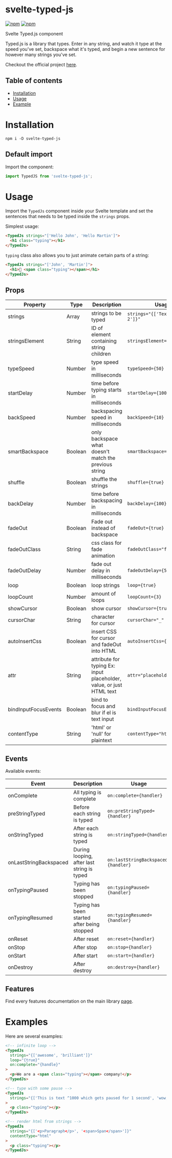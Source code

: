 # svelte-typed-js

[![npm](https://img.shields.io/npm/v/@loscrackitos/svelte-typed-js.svg)](https://www.npmjs.com/package/@loscrackitos/svelte-typed-js)
[![npm](https://img.shields.io/npm/dm/@loscrackitos/svelte-typed-js.svg)](https://www.npmjs.com/package/@loscrackitos/svelte-typed-js)

Svelte Typed.js component

Typed.js is a library that types. Enter in any string, and watch it type at the speed you've set, backspace what it's typed, and begin a new sentence for however many strings you've set.

Checkout the official project [here](https://github.com/mattboldt/typed.js/).

## Table of contents

- [Installation](#installation)
- [Usage](#usage)
- [Example](#examples)

# Installation

```
npm i -D svelte-typed-js
```

## Default import

Import the component:

```javascript
import TypedJS from 'svelte-typed-js';
```

# Usage

Import the `TypedJs` component inside your Svelte template and set the sentences that needs to be typed inside the `strings` props.

Simplest usage:

```html
<TypedJs strings="['Hello John', 'Hello Martin']">
  <h1 class="typing"></h1>
</TypedJs>
```

`typing` class also allows you to just animate certain parts of a string:

```html
<TypedJs strings="['John', 'Martin']">
  <h1>👋 <span class="typing"></span></h1>
</TypedJs>
```

## Props

| Property             | Type    | Description                                                          | Usage                              |
| -------------------- | ------- | -------------------------------------------------------------------- | ---------------------------------- |
| strings              | Array   | strings to be typed                                                  | `strings="{['Text 1', 'Text 2']}"` |
| stringsElement       | String  | ID of element containing string children                             | `stringsElement="myId"`            |
| typeSpeed            | Number  | type speed in milliseconds                                           | `typeSpeed={50}`                   |
| startDelay           | Number  | time before typing starts in milliseconds                            | `startDelay={1000}`                |
| backSpeed            | Number  | backspacing speed in milliseconds                                    | `backSpeed={10}`                   |
| smartBackspace       | Boolean | only backspace what doesn't match the previous string                | `smartBackspace={true}`            |
| shuffle              | Boolean | shuffle the strings                                                  | `shuffle={true}`                   |
| backDelay            | Number  | time before backspacing in milliseconds                              | `backDelay={100}`                  |
| fadeOut              | Boolean | Fade out instead of backspace                                        | `fadeOut={true}`                   |
| fadeOutClass         | String  | css class for fade animation                                         | `fadeOutClass="fadeOutClass"`      |
| fadeOutDelay         | Number  | fade out delay in milliseconds                                       | `fadeOutDelay={500}`               |
| loop                 | Boolean | loop strings                                                         | `loop={true}`                      |
| loopCount            | Number  | amount of loops                                                      | `loopCount={3}`                    |
| showCursor           | Boolean | show cursor                                                          | `showCursor={true}`                |
| cursorChar           | String  | character for cursor                                                 | `cursorChar="_"`                   |
| autoInsertCss        | Boolean | insert CSS for cursor and fadeOut into HTML                          | `autoInsertCss={true}`             |
| attr                 | String  | attribute for typing Ex: input placeholder, value, or just HTML text | `attr="placeholder"`               |
| bindInputFocusEvents | Boolean | bind to focus and blur if el is text input                           | `bindInputFocusEvents={true}`      |
| contentType          | String  | 'html' or 'null' for plaintext                                       | `contentType="html"`               |

## Events

Available events:

| Event                  | Description                                 | Usage                               |
| ---------------------- | ------------------------------------------- | ----------------------------------- |
| onComplete             | All typing is complete                      | `on:complete={handler}`             |
| preStringTyped         | Before each string is typed                 | `on:preStringTyped={handler}`       |
| onStringTyped          | After each string is typed                  | `on:stringTyped={handler}`          |
| onLastStringBackspaced | During looping, after last string is typed  | `on:lastStringBackspaced={handler}` |
| onTypingPaused         | Typing has been stopped                     | `on:typingPaused={handler}`         |
| onTypingResumed        | Typing has been started after being stopped | `on:typingResumed={handler}`        |
| onReset                | After reset                                 | `on:reset={handler}`                |
| onStop                 | After stop                                  | `on:stop={handler}`                 |
| onStart                | After start                                 | `on:start={handler}`                |
| onDestroy              | After destroy                               | `on:destroy={handler}`              |

## Features

Find every features documentation on the main library [page](https://github.com/mattboldt/typed.js/).

# Examples

Here are several examples:

```html
<!-- infinite loop -->
<TypedJs
  strings="{['awesome', 'brilliant']}"
  loop="{true}"
  on:complete="{handle}"
>
  <p>We are a <span class="typing"></span> company!</p>
</TypedJs>

<!-- type with some pause -->
<TypedJs
  strings="{['This is text ^1000 which gets paused for 1 second', 'wow, interesting']}"
>
  <p class="typing"></p>
</TypedJs>

<!-- render html from strings -->
<TypedJs
  strings="{['<p>Paragraph</p>', '<span>Span</span>']}"
  contentType="html"
>
  <p class="typing"></p>
</TypedJs>
```

